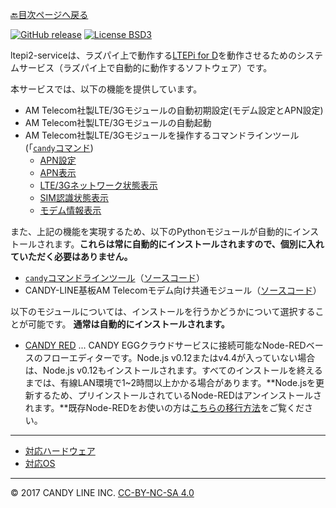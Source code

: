 [🔙目次ページへ戻る](README.md)

[![GitHub release](https://img.shields.io/github/release/CANDY-LINE/ltepi2-service.svg)](https://github.com/CANDY-LINE/ltepi2-service/releases/latest)
[![License BSD3](https://img.shields.io/github/license/CANDY-LINE/ltepi2-service.svg)](http://opensource.org/licenses/BSD-3-Clause)

ltepi2-serviceは、ラズパイ上で動作する[LTEPi for D](https://www.candy-line.io/製品一覧/ltepi-for-d/)を動作させるためのシステムサービス（ラズパイ上で自動的に動作するソフトウェア）です。

本サービスでは、以下の機能を提供しています。

- AM Telecom社製LTE/3Gモジュールの自動初期設定(モデム設定とAPN設定)
- AM Telecom社製LTE/3Gモジュールの自動起動
- AM Telecom社製LTE/3Gモジュールを操作するコマンドラインツール(「[`candy`コマンド](コマンドラインツール.md))
    - [APN設定](APNの設定.md)
    - [APN表示](APNの表示.md)
    - [LTE/3Gネットワーク状態表示](ネットワーク状態の表示.md)
    - [SIM認識状態表示](SIM認識状態の表示.md)
    - [モデム情報表示](モデム情報の表示.md)

また、上記の機能を実現するため、以下のPythonモジュールが自動的にインストールされます。**これらは常に自動的にインストールされますので、個別に入れていただく必要はありません。**
- [`candy`コマンドラインツール](コマンドラインツール.md)（[ソースコード](https://github.com/CANDY-LINE/candy-board-cli)）
- CANDY-LINE基板AM Telecomモデム向け共通モジュール（[ソースコード](https://github.com/CANDY-LINE/candy-board-amt)） 

以下のモジュールについては、インストールを行うかどうかについて選択することが可能です。 **通常は自動的にインストールされます。**
- [CANDY RED](https://github.com/dbaba/candy-red) ... CANDY EGGクラウドサービスに接続可能なNode-REDベースのフローエディターです。Node.js v0.12またはv4.4が入っていない場合は、Node.js v0.12もインストールされます。すべてのインストールを終えるまでは、有線LAN環境で1~2時間以上かかる場合があります。**Node.jsを更新するため、プリインストールされているNode-REDはアンインストールされます。**既存Node-REDをお使いの方は[こちらの移行方法](Node-REDからの移行方法)をご覧ください。

---
* [対応ハードウェア](対応ハードウェア.md)
* [対応OS](対応OS.md)

---
© 2017 CANDY LINE INC. [CC-BY-NC-SA 4.0](https://creativecommons.org/licenses/by-nc-sa/4.0/)
